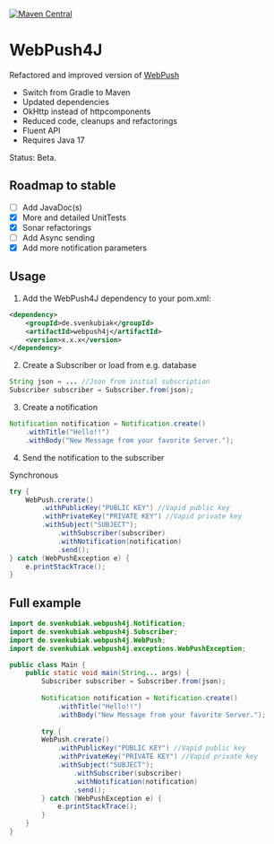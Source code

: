 [![Maven Central](https://maven-badges.herokuapp.com/maven-central/de.svenkubiak/webpush4j/badge.svg)](https://maven-badges.herokuapp.com/maven-central/de.svenkubiak/webpish4j)

WebPush4J
================

Refactored and improved version of [WebPush](https://github.com/web-push-libs/webpush-java)

- Switch from Gradle to Maven
- Updated dependencies
- OkHttp instead of httpcomponents
- Reduced code, cleanups and refactorings
- Fluent API
- Requires Java 17

Status: Beta.

Roadmap to stable
------------------
- [ ] Add JavaDoc(s)
- [x] More and detailed UnitTests
- [x] Sonar refactorings
- [ ] Add Async sending
- [x] Add more notification parameters

Usage
------------------

1. Add the WebPush4J dependency to your pom.xml:

```xml
<dependency>
    <groupId>de.svenkubiak</groupId>
    <artifactId>webpush4j</artifactId>
    <version>x.x.x</version>
</dependency>
```

2. Create a Subscriber or load from e.g. database

```java
String json = ... //Json from initial subscription
Subscriber subscriber = Subscriber.from(json);
```	

3. Create a notification

```java
Notification notification = Notification.create()
    .withTitle("Hello!!")
    .withBody("New Message from your favorite Server.");
```	

4. Send the notification to the subscriber

Synchronous

```java
try {
    WebPush.crerate()
		.withPublicKey("PUBLIC KEY") //Vapid public key
 		.withPrivateKey("PRIVATE KEY") //Vapid private key
  		.withSubject("SUBJECT");
        	.withSubscriber(subscriber)
        	.withNotification(notification)
        	.send();
} catch (WebPushException e) {
    e.printStackTrace();
}
```	


Full example
------------------

```java
import de.svenkubiak.webpush4j.Notification;
import de.svenkubiak.webpush4j.Subscriber;
import de.svenkubiak.webpush4j.WebPush;
import de.svenkubiak.webpush4j.exceptions.WebPushException;

public class Main {
    public static void main(String... args) {
        Subscriber subscriber = Subscriber.from(json);
                
        Notification notification = Notification.create()
            .withTitle("Hello!!")
            .withBody("New Message from your favorite Server.");
        
        try {
	    WebPush.crerate()
			.withPublicKey("PUBLIC KEY") //Vapid public key
	 		.withPrivateKey("PRIVATE KEY") //Vapid private key
	  		.withSubject("SUBJECT");
	        	.withSubscriber(subscriber)
	        	.withNotification(notification)
	        	.send();
        } catch (WebPushException e) {
            e.printStackTrace();
        }
    }
}

```	